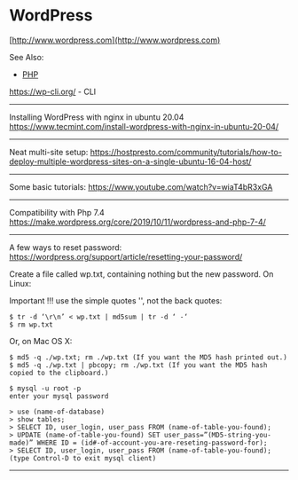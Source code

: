 # WordPress

[http://www.wordpress.com](http://www.wordpress.com)

See Also:
  - [PHP](Php.md)

https://wp-cli.org/ - CLI

---

Installing WordPress with nginx in ubuntu 20.04
https://www.tecmint.com/install-wordpress-with-nginx-in-ubuntu-20-04/

---

Neat multi-site setup:
https://hostpresto.com/community/tutorials/how-to-deploy-multiple-wordpress-sites-on-a-single-ubuntu-16-04-host/

---

Some basic tutorials:
https://www.youtube.com/watch?v=wiaT4bR3xGA

---

Compatibility with Php 7.4
https://make.wordpress.org/core/2019/10/11/wordpress-and-php-7-4/

---

A few ways to reset password:
https://wordpress.org/support/article/resetting-your-password/

Create a file called wp.txt, containing nothing but the new password.
On Linux:
    
Important !!! use the simple quotes '', not the back quotes:
    
    $ tr -d ‘\r\n’ < wp.txt | md5sum | tr -d ‘ -‘
    $ rm wp.txt
    
Or, on Mac OS X:

    $ md5 -q ./wp.txt; rm ./wp.txt (If you want the MD5 hash printed out.)
    $ md5 -q ./wp.txt | pbcopy; rm ./wp.txt (If you want the MD5 hash copied to the clipboard.)
    
    $ mysql -u root -p
    enter your mysql password
    
    > use (name-of-database)
    > show tables;
    > SELECT ID, user_login, user_pass FROM (name-of-table-you-found);
    > UPDATE (name-of-table-you-found) SET user_pass=”(MD5-string-you-made)” WHERE ID = (id#-of-account-you-are-reseting-password-for);
    > SELECT ID, user_login, user_pass FROM (name-of-table-you-found);
    (type Control-D to exit mysql client)
    
---
